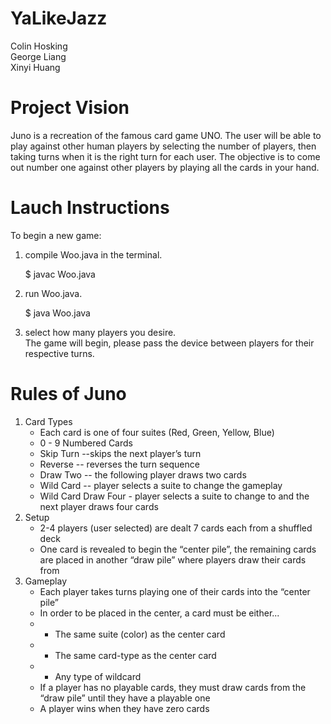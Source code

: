 # YaLikeJazz
Colin Hosking
<br>
George Liang
<br>
Xinyi Huang 

# Project Vision 
Juno is a recreation of the famous card game UNO. The user will be able to play against other human players by selecting the number of players, 
then taking turns when it is the right turn for each user. The objective is to come out number one against other players by playing all the cards in your hand. 

# Lauch Instructions
To begin a new game: <br>
1) compile Woo.java in the terminal.

	$ javac Woo.java

2) run Woo.java.

	$ java Woo.java

3) select how many players you desire. <br>
The game will begin, please pass the device between players for their respective turns.

# Rules of Juno
1. Card Types
	* Each card is one of four suites (Red, Green, Yellow, Blue) 
	* 0 - 9 Numbered Cards 
	* Skip Turn --skips the next player’s turn
	* Reverse -- reverses the turn sequence 
	* Draw Two -- the following player draws two cards
	* Wild Card -- player selects a suite to change the gameplay
	* Wild Card Draw Four - player selects a suite to change to and the next player draws four cards 
2. Setup
	* 2-4 players (user selected) are dealt 7 cards each from a shuffled deck
	* One card is revealed to begin the “center pile”, the remaining cards are placed in another “draw pile” where players draw their cards from
3. Gameplay 
	* Each player takes turns playing one of their cards into the “center pile”
	* In order to be placed in the center, a card must be either...
	* - The same suite (color) as the center card
	* - The same card-type as the center card
	* - Any type of wildcard
	* If a player has no playable cards, they must draw cards from the “draw pile” until they have a playable one
	* A player wins when they have zero cards
